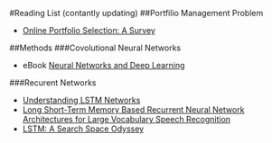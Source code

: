 #Reading List
(contantly updating)
##Portfilio Management Problem
* [Online Portfolio Selection: A Survey](http://arxiv.org/abs/1212.2129)

##Methods
###Covolutional Neural Networks
* eBook [Neural Networks and Deep Learning](http://neuralnetworksanddeeplearning.com/)

###Recurent Networks
* [Understanding LSTM Networks](http://colah.github.io/posts/2015-08-Understanding-LSTMs/)
* [Long Short-Term Memory Based Recurrent Neural Network Architectures for Large Vocabulary Speech Recognition](http://arxiv.org/abs/1402.1128)
* [LSTM: A Search Space Odyssey](http://arxiv.org/abs/1503.04069)
